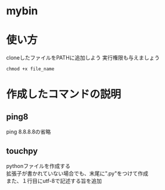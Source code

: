 # mybin

# 使い方
cloneしたファイルをPATHに追加しよう
実行権限も与えましょう
```
chmod +x file_name
```

# 作成したコマンドの説明

## ping8
ping 8.8.8.8の省略

## touchpy
pythonファイルを作成する  
拡張子が書かれていない場合でも、末尾に".py"をつけて作成  
また、１行目にutf-8で記述する旨を追加  

